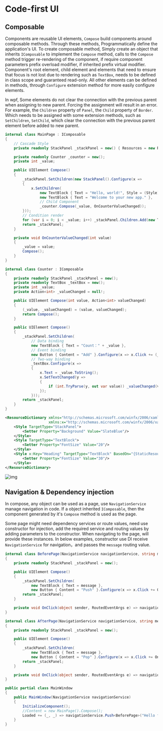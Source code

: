 # Code-first UI

## Composable

Components are reusable UI elements, `Compose` build components around composable methods. Through these methods, Programmatically define the application's UI. To create composable method, Simply create an object that inherits `IComposable` to implement the `Compose` method, calls to the `Compose` method trigger re-rendering of the component, if require component parameters prefix overload modifier, if inherited prefix virtual modifier. Component's root element, child element and elements that need to ensure that focus is not lost due to rendering such as `TextBox`, needs to be defined in class scope and guaranteed read-only. All other elements can be defined in methods, through `Configure` extension method for more easily configure elements.

In wpf, Some elements do not clear the connection with the previous parent when assigning to new parent. Forcing the assignment will result in an error. For example, the `Children` property of `Panel`, the `Child` property of `Border`. Which needs to be assigned with some extension methods, such as `SetChildren`, `SetChild`, which clear the connection with the previous parent element before added to new parent.

```csharp
internal class MainPage : IComposable
{
    // Cascade Style
    private readonly StackPanel _stackPanel = new() { Resources = new ResourceDictionary { Source = new Uri("Resources/Styles.xaml", UriKind.Relative) } };

    private readonly Counter _counter = new();
    private int _value;

    public UIElement Compose()
    {
        _stackPanel.SetChildren(new StackPanel().Configure(x =>
        {
            x.SetChildren(
                new TextBlock { Text = "Hello, world!", Style = (Style)_stackPanel.Resources["Heading"]! },
                new TextBlock { Text = "Welcome to your new app." },
                // Child Component
                _counter.Compose(_value, OnCounterValueChanged));
        }));
        // Condition render
        for (var i = 0; i < _value; i++) _stackPanel.Children.Add(new TextBlock { Text = "Item：" + i });
        return _stackPanel;
    }

    private void OnCounterValueChanged(int value)
    {
        _value = value;
        Compose();
    }
}
```

```csharp
internal class Counter : IComposable
{
    private readonly StackPanel _stackPanel = new();
    private readonly TextBox _textBox = new();
    private int _value;
    private Action<int> _valueChanged = null!;

    public UIElement Compose(int value, Action<int> valueChanged)
    {
        (_value, _valueChanged) = (value, valueChanged);
        return Compose();
    }

    public UIElement Compose()
    {
        _stackPanel.SetChildren(
            // Data binding
            new TextBlock { Text = "Count：" + _value },
            // Event binding
            new Button { Content = "Add" }.Configure(x => x.Click += (_, _) => _valueChanged(++_value)),
            // Two-way binding
            _textBox.Configure(x =>
            {
                x.Text = _value.ToString();
                x.SetTextChanged(y =>
                {
                    if (int.TryParse(y, out var value)) _valueChanged(value);
                });
            }));
        return _stackPanel;
    }
}
```

```xml
<ResourceDictionary xmlns="http://schemas.microsoft.com/winfx/2006/xaml/presentation"
                    xmlns:x="http://schemas.microsoft.com/winfx/2006/xaml">
    <Style TargetType="StackPanel">
        <Setter Property="Background" Value="SlateBlue"/>
    </Style>
    <Style TargetType="TextBlock">
        <Setter Property="FontSize" Value="20"/>
    </Style>
    <Style x:Key="Heading" TargetType="TextBlock" BasedOn="{StaticResource {x:Type TextBlock}}">
        <Setter Property="FontSize" Value="30"/>
    </Style>
</ResourceDictionary>
```

![img](https://gitee.com/chara-x/resources/raw/master/Images/Compose/%E5%B1%8F%E5%B9%95%E5%BD%95%E5%88%B6%202023-12-13%20124833%5B00h00m00s-00h00m11s%5D.gif)

## Navigation & Dependency injection

In compose, any object can be used as a page, use `NavigationService` manage navigation in code. If a object inherited `IComposable`, then the component generated by it's `Compose` method is used as the page.

Some page might need dependency services or route values, need use constructor for injection, add the required service and routing values by adding parameters to the constructor. When navigating to the page, will provide these instances. In below examples, constructor use DI receive `NavigationService` for navigation，and passes the `message` routing value.

```csharp
internal class BeforePage(NavigationService navigationService, string message) : IComposable
{
    private readonly StackPanel _stackPanel = new();

    public UIElement Compose()
    {
        _stackPanel.SetChildren(
            new TextBlock { Text = message },
            new Button { Content = "Push" }.Configure(x => x.Click += OnClick));
        return _stackPanel;
    }

    private void OnClick(object sender, RoutedEventArgs e) => navigationService.Push<AfterPage>("Hello from BeforePage");
}
```

```csharp
internal class AfterPage(NavigationService navigationService, string message) : IComposable
{
    private readonly StackPanel _stackPanel = new();

    public UIElement Compose()
    {
        _stackPanel.SetChildren(
            new TextBlock { Text = message },
            new Button { Content = "Pop" }.Configure(x => x.Click += OnClick));
        return _stackPanel;
    }

    private void OnClick(object sender, RoutedEventArgs e) => navigationService.Pop();
}
```

```csharp
public partial class MainWindow
{
    public MainWindow(NavigationService navigationService)
    {
        InitializeComponent();
        //Content = new MainPage().Compose();
        Loaded += (_, _) => navigationService.Push<BeforePage>("Hello from MainWindow");
    }
}
```
